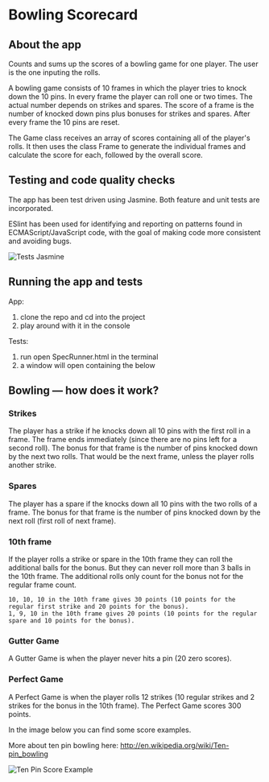 Bowling Scorecard
=================

## About the app

Counts and sums up the scores of a bowling game for one player. The user is the one inputing the rolls.

A bowling game consists of 10 frames in which the player tries to knock down the 10 pins. In every frame the player can roll one or two times. The actual number depends on strikes and spares. The score of a frame is the number of knocked down pins plus bonuses for strikes and spares. After every frame the 10 pins are reset.

The Game class receives an array of scores containing all of the player's rolls. It then uses the class Frame to generate the individual frames and calculate the score for each, followed by the overall score.

## Testing and code quality checks

The app has been test driven using Jasmine. Both feature and unit tests are incorporated.

ESlint has been used for identifying and reporting on patterns found in ECMAScript/JavaScript code, with the goal of making code more consistent and avoiding bugs.  

![Tests Jasmine](https://github.com/AlinaGoaga/bowling-challenge/blob/master/BC_TestsPassing.jpeg)

## Running the app and tests

App:
1. clone the repo and cd into the project
2. play around with it in the console

Tests:
1. run open SpecRunner.html in the terminal
2. a window will open containing the below

## Bowling — how does it work?

### Strikes

The player has a strike if he knocks down all 10 pins with the first roll in a frame. The frame ends immediately (since there are no pins left for a second roll). The bonus for that frame is the number of pins knocked down by the next two rolls. That would be the next frame, unless the player rolls another strike.

### Spares

The player has a spare if the knocks down all 10 pins with the two rolls of a frame. The bonus for that frame is the number of pins knocked down by the next roll (first roll of next frame).

### 10th frame

If the player rolls a strike or spare in the 10th frame they can roll the additional balls for the bonus. But they can never roll more than 3 balls in the 10th frame. The additional rolls only count for the bonus not for the regular frame count.

    10, 10, 10 in the 10th frame gives 30 points (10 points for the regular first strike and 20 points for the bonus).
    1, 9, 10 in the 10th frame gives 20 points (10 points for the regular spare and 10 points for the bonus).

### Gutter Game

A Gutter Game is when the player never hits a pin (20 zero scores).

### Perfect Game

A Perfect Game is when the player rolls 12 strikes (10 regular strikes and 2 strikes for the bonus in the 10th frame). The Perfect Game scores 300 points.

In the image below you can find some score examples.

More about ten pin bowling here: http://en.wikipedia.org/wiki/Ten-pin_bowling

![Ten Pin Score Example](images/example_ten_pin_scoring.png)
